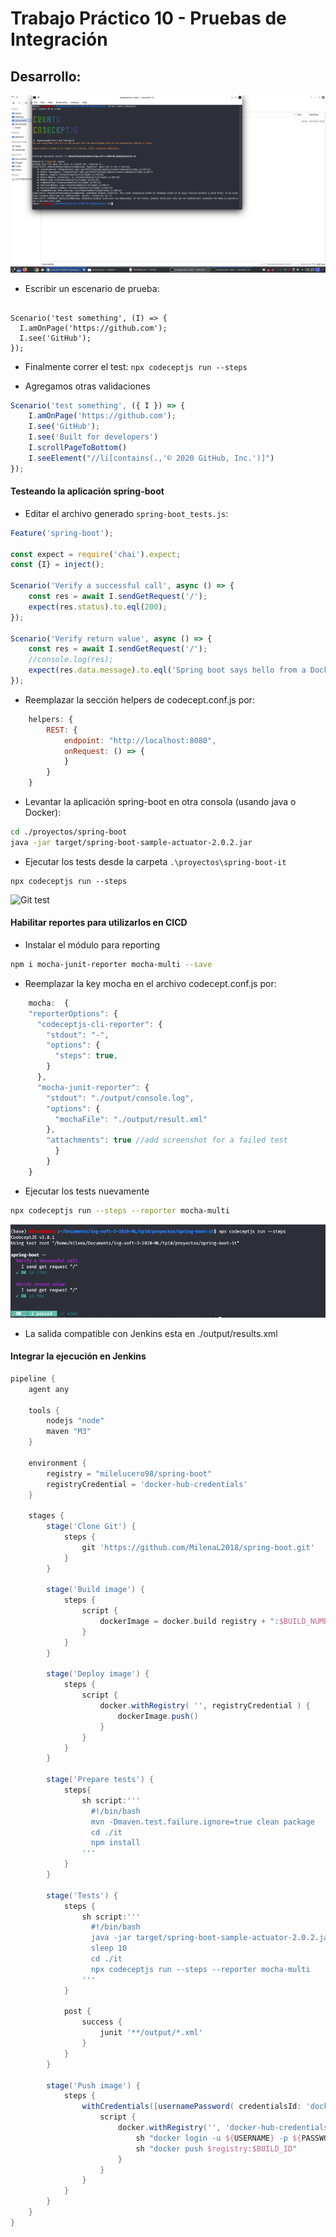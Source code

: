 # Trabajo Práctico 10 - Pruebas de Integración

## Desarrollo:

![Git test](./images/photo-1.png)

- Escribir un escenario de prueba:

```Feature('My First Test');

Scenario('test something', (I) => {
  I.amOnPage('https://github.com');
  I.see('GitHub');
});
```

- Finalmente correr el test:
```npx codeceptjs run --steps```

- Agregamos otras validaciones
```javascript
Scenario('test something', ({ I }) => {
    I.amOnPage('https://github.com');
    I.see('GitHub');
    I.see('Built for developers')
    I.scrollPageToBottom()
    I.seeElement("//li[contains(.,'© 2020 GitHub, Inc.')]")
});
```
  
#### Testeando la aplicación spring-boot

- Editar el archivo generado `spring-boot_tests.js`:

```javascript
Feature('spring-boot');

const expect = require('chai').expect;
const {I} = inject();

Scenario('Verify a successful call', async () => {
	const res = await I.sendGetRequest('/');
	expect(res.status).to.eql(200);
});

Scenario('Verify return value', async () => {
	const res = await I.sendGetRequest('/');
	//console.log(res);
	expect(res.data.message).to.eql('Spring boot says hello from a Docker container');
});
```

- Reemplazar la sección helpers de codecept.conf.js por:
```javascript
	helpers: {
		REST: {
			endpoint: "http://localhost:8080",
			onRequest: () => {
			}
		}
	}
```

- Levantar la aplicación spring-boot en otra consola (usando java o Docker):

```bash
cd ./proyectos/spring-boot
java -jar target/spring-boot-sample-actuator-2.0.2.jar
```
- Ejecutar los tests desde la carpeta `.\proyectos\spring-boot-it`

```
npx codeceptjs run --steps
```

![Git test](./images/photo-2.png)

#### Habilitar reportes para utilizarlos en CICD
- Instalar el módulo para reporting
```bash
npm i mocha-junit-reporter mocha-multi --save
```
- Reemplazar la key mocha en el archivo codecept.conf.js por:

```javascript
	mocha:  {
    "reporterOptions": {
      "codeceptjs-cli-reporter": {
        "stdout": "-",
        "options": {
          "steps": true,
        }
      },
      "mocha-junit-reporter": {
        "stdout": "./output/console.log",
        "options": {
          "mochaFile": "./output/result.xml"
        },
        "attachments": true //add screenshot for a failed test
		  }
		}
	}
```

- Ejecutar los tests nuevamente
```bash
npx codeceptjs run --steps --reporter mocha-multi
```

![Git test](./images/photo-3.png)
 
- La salida compatible con Jenkins esta en ./output/results.xml

#### Integrar la ejecución en Jenkins

~~~groovy
pipeline {
    agent any

    tools {
        nodejs "node"
        maven "M3"
    }

    environment { 
        registry = "milelucero98/spring-boot" 
        registryCredential = 'docker-hub-credentials' 
    }
    
    stages {
        stage('Clone Git') {
            steps {
                git 'https://github.com/MilenaL2018/spring-boot.git'
            }
        }
        
        stage('Build image') {
            steps {
                script {
                    dockerImage = docker.build registry + ":$BUILD_NUMBER"
                }
            }
        }
        
        stage('Deploy image') {
            steps {
                script {
                    docker.withRegistry( '', registryCredential ) {
                        dockerImage.push()
                    }
                }
            }
        }
        
        stage('Prepare tests') {
            steps{
                sh script:'''
                  #!/bin/bash
                  mvn -Dmaven.test.failure.ignore=true clean package
                  cd ./it
                  npm install
                '''
            }
        }
        
        stage('Tests') {
            steps {
                sh script:'''
                  #!/bin/bash
                  java -jar target/spring-boot-sample-actuator-2.0.2.jar &
                  sleep 10
                  cd ./it
                  npx codeceptjs run --steps --reporter mocha-multi
                '''
            }
            
            post {
                success {
                    junit '**/output/*.xml'
                }
            }
        }
        
        stage('Push image') {
            steps {
                withCredentials([usernamePassword( credentialsId: 'docker-hub-credentials', usernameVariable: 'USERNAME', passwordVariable: 'PASSWORD')]) {
                    script {
                        docker.withRegistry('', 'docker-hub-credentials') {
                            sh "docker login -u ${USERNAME} -p ${PASSWORD}"
                            sh "docker push $registry:$BUILD_ID"
                        }   
                    }
                }   
            }
        }
    }
}

